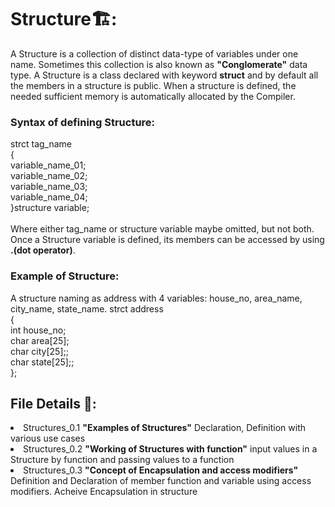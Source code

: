 # Structure🏗️:
A Structure is a collection of distinct data-type of variables under one name. Sometimes this collection is also known as
 <b>"Conglomerate"</b> data type. A Structure is a class declared with keyword <b>struct</b> and by default all the members in a structure
 is public. When a structure is defined, the needed sufficient memory is automatically allocated by the Compiler.
<h3>Syntax of defining Structure:</h3>
strct tag_name
</br>{
</br>variable_name_01;
</br>variable_name_02;
</br>variable_name_03;
</br>variable_name_04;
<br/>}structure variable;
<br/>
<br/>Where either tag_name or structure variable maybe omitted, but not both. Once a Structure variable is defined, its members can be accessed by using <b>.(dot operator)</b>. 

<h3>Example of Structure:</h3>
A structure naming as address with 4 variables: house_no, area_name, city_name, state_name. 
strct address
</br>{
</br>int house_no;
</br>char area[25];
</br>char city[25];;
</br>char state[25];;
<br/>};

## File Details 📂:
<li> Structures_0.1 <b>"Examples of Structures"</b> Declaration, Definition with various use cases</li>
<li> Structures_0.2 <b>"Working of Structures with function"</b> input values in a Structure by function and passing values to a function</li>
<li> Structures_0.3 <b>"Concept of Encapsulation and access modifiers"</b> Definition and Declaration of member function and variable using access modifiers. Acheive Encapsulation in structure</li>
